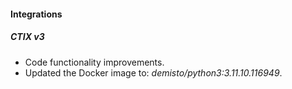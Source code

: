 
#### Integrations
##### CTIX v3

- Code functionality improvements.
- Updated the Docker image to: *demisto/python3:3.11.10.116949*.
